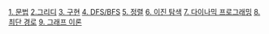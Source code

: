 [1. 문법]()
[2.그리디]()
[3. 구현]()
[4. DFS/BFS]()
[5. 정렬]()
[6. 이진 탐색]()
[7. 다이나믹 프로그래밍]()
[8. 최단 경로]()
[9. 그래프 이론]()
